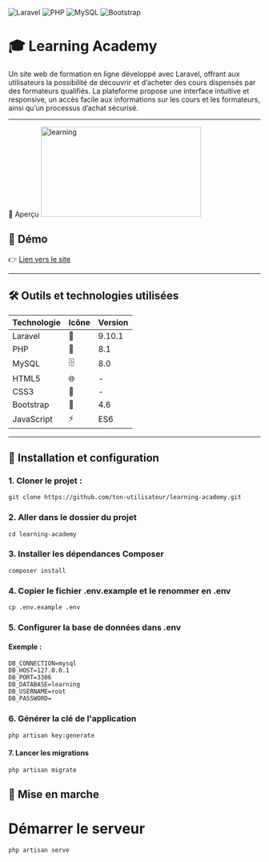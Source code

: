 ![Laravel](https://img.shields.io/badge/Laravel-9.10.1-red)
![PHP](https://img.shields.io/badge/PHP-8.1-blue)
![MySQL](https://img.shields.io/badge/MySQL-8.0-green)
![Bootstrap](https://img.shields.io/badge/Bootstrap-4.6-purple)

# 🎓 Learning Academy

Un site web de formation en ligne développé avec Laravel, offrant aux utilisateurs la possibilité de découvrir et d’acheter des cours dispensés par des formateurs qualifiés. La plateforme propose une interface intuitive et responsive, un accès facile aux informations sur les cours et les formateurs, ainsi qu’un processus d’achat sécurisé.

---

📸 Aperçu
<img width="320" height="180" alt="learning" src="https://github.com/user-attachments/assets/5c2d212b-057a-4655-884e-5933244c5079" />

## 🚀 Démo
👉 [Lien vers le site](https://learning.oumportfolio.com/)

---

## 🛠️ Outils et technologies utilisées

| Technologie | Icône | Version |
|------------|------|--------|
| Laravel    | 🖤    | 9.10.1 |
| PHP        | 🐘    | 8.1    |
| MySQL      | 🗄️    | 8.0    |
| HTML5      | 🌐    | -      |
| CSS3       | 🎨    | -      |
| Bootstrap  | 💠    | 4.6    |
| JavaScript | ⚡    | ES6    |

---

## 🚀 Installation et configuration

### 1. Cloner le projet :
```
git clone https://github.com/ton-utilisateur/learning-academy.git
```

### 2. Aller dans le dossier du projet
```
cd learning-academy
```

### 3. Installer les dépendances Composer
```
composer install
```

### 4. Copier le fichier .env.example et le renommer en .env
```
cp .env.example .env
```

### 5. Configurer la base de données dans .env
#### Exemple :
```
DB_CONNECTION=mysql
DB_HOST=127.0.0.1
DB_PORT=3306
DB_DATABASE=learning
DB_USERNAME=root
DB_PASSWORD=
```

### 6. Générer la clé de l'application
```
php artisan key:generate
```

#### 7. Lancer les migrations
```
php artisan migrate
```

## 🚀 Mise en marche
# Démarrer le serveur
```
php artisan serve
```
